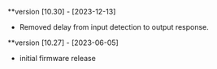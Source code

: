 **version [10.30] - [2023-12-13]
- Removed delay from input detection to output response.

**version [10.27] - [2023-06-05]
- initial firmware release

